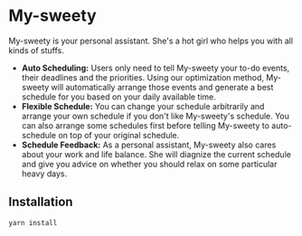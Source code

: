# My-sweety
My-sweety is your personal assistant.
She's a hot girl who helps you with all kinds of stuffs.
* **Auto Scheduling:** Users only need to tell My-sweety your to-do events, their deadlines and the priorities. Using our optimization method, My-sweety will automatically arrange those events and generate a best schedule for you based on your daily available time.
* **Flexible Schedule:** You can change your schedule arbitrarily and arrange your own schedule if you don't like My-sweety's schedule. You can also arrange some schedules first  before telling My-sweety to auto-schedule on top of your original schedule.
* **Schedule Feedback:** As a personal assistant, My-sweety also cares about your work and life balance. She will diagnize the current schedule and give you advice on whether you should relax on some particular heavy days.

## Installation
```sh
yarn install
```
